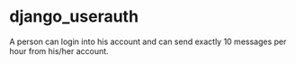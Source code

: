 # django_userauth
A person can login into his account and can send exactly 10 messages per hour from his/her account.
